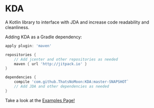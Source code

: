 # KDA
A Kotlin library to interface with JDA and increase code readability and cleanliness.

Adding KDA as a Gradle dependency:
```groovy
apply plugin: 'maven'

repositories {
    // Add jcenter and other repositories as needed
    maven { url 'http://jitpack.io' }
}

dependencies {
    compile 'com.github.ThatsNoMoon:KDA:master-SNAPSHOT`
    // Add JDA and other dependencies as needed
}
```

Take a look at the [Examples Page!](https://github.com/ThatsNoMoon/KDA/wiki/Examples)
